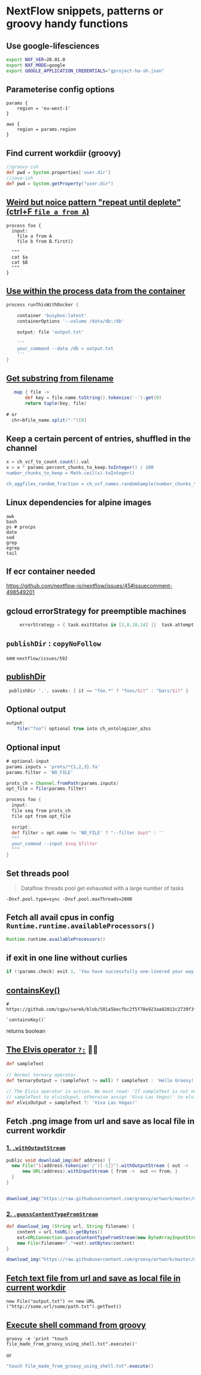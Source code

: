 # NextFlow snippets, patterns or groovy handy functions

## Use google-lifesciences

```bash
export NXF_VER=20.01.0
export NXF_MODE=google
export GOOGLE_APPLICATION_CREDENTIALS="gproject-ha-sh.json"
```

## Parameterise config options

```
params {
	region = 'eu-west-1'
}

aws {
	region = params.region
} 
```

## Find current workdiir (groovy)

```groovy
//groovy-ish
def pwd = System.properties['user.dir']
//java-ish
def pwd = System.getProperty("user.dir")
```


## [Weird but noice pattern "repeat until deplete" (ctrl+F `file a from A`)](https://gitter.im/nextflow-io/nextflow?at=5788f40b196179690ede6853)

```
process foo {
  input:
    file a from A
    file b from B.first()

  """
  cat $a
  cat $B
  """
}
```

## [Use within the process data from the container](https://www.nextflow.io/docs/latest/process.html#containeroptions)


```groovy
process runThisWithDocker {

    container 'busybox:latest'
    containerOptions '--volume /data/db:/db'

    output: file 'output.txt'

    '''
    your_command --data /db > output.txt
    '''
}
```

## [Get substring from filename](lifebit-ai/simulate)

```groovy
  .map { file -> 
       def key = file.name.toString().tokenize('-').get(0)
       return tuple(key, file)
       
# or
  chr=bfile_name.split("-")[0]
```

## Keep a certain percent of entries, shuffled in the channel

```groovy
x = ch_vcf_to_count.count().val
x = x * params.percent_chunks_to_keep.toInteger() / 100
number_chunks_to_keep = Math.ceil(x).toInteger()

ch_aggfiles_random_fraction = ch_vcf_names.randomSample(number_chunks_to_keep)
```


## Linux dependencies for alpine images

```
awk
bash
ps # procps
date
sed
grep
egrep
tail
```

## If ecr container needed
https://github.com/nextflow-io/nextflow/issues/45#issuecomment-498549201

## gcloud errorStrategy for preemptible machines

```groovy
     errorStrategy = { task.exitStatus in [3,8,10,14] ||  task.attempt <=  6 ? 'retry' : 'ignore' }
```

## `publishDir` : `copyNoFollow` 

see `nextflow/issues/592`

## [publishDir](https://github.com/nextflow-io/nextflow/issues/256#issuecomment-285087760)

```groovy
 publishDir '.', saveAs: { it == "foo.*" ? "foos/$it" : "bars/$it" }

```

## Optional output

```groovy
output:
    file("foo") optional true into ch_ontologizer_a3ss
```

## Optional input

```groovy
# optional-input
params.inputs = 'prots/*{1,2,3}.fa'
params.filter = 'NO_FILE'

prots_ch = Channel.fromPath(params.inputs)
opt_file = file(params.filter)

process foo {
  input:
  file seq from prots_ch
  file opt from opt_file

  script:
  def filter = opt.name != 'NO_FILE' ? "--filter $opt" : ''
  """
  your_commad --input $seq $filter
  """
}
```


## Set threads pool
> Dataflow threads pool get exhausted with a large number of tasks

```
-Dnxf.pool.type=sync -Dnxf.pool.maxThreads=2000

```


## Fetch all avail cpus in config `Runtime.runtime.availableProcessors()`

```groovy
Runtime.runtime.availableProcessors()
```

## if exit in one line without curlies

```groovy
if (!params.check) exit 1, 'You have successfully one-linered your way to if'
```
## [containsKey()](https://www.tutorialspoint.com/groovy/groovy_containskey.htm)

```
# https://github.com/cgpu/sarek/blob/501a5becfbc2f5f78e923aa02013c2739f3f4b17/create_pon.nf#L59

`containsKey()`
```
returns boolean


## [The Elvis operator `?:`](https://mrhaki.blogspot.com/2009/08/groovy-goodness-elvis-operator.html) 🕺🏻

```groovy
def sampleText
 
// Normal ternary operator.
def ternaryOutput = (sampleText != null) ? sampleText : 'Hello Groovy!'
 
// The Elvis operator in action. We must read: 'If sampleText is not null assign
// sampleText to elvisOuput, otherwise assign 'Viva Las Vegas!' to elvisOutput.
def elvisOutput = sampleText ?: 'Viva Las Vegas!'
```

## Fetch .png image from url and save as local file in current workdir

### [1. `.withOutputStream` ](https://stackoverflow.com/questions/4674995/groovy-download-image-from-url)
```groovy
public void download_img(def address) {
  new File("${address.tokenize('/')[-1]}").withOutputStream { out ->
      new URL(address).withInputStream { from ->  out << from; }
  }
}


download_img("https://raw.githubusercontent.com/groovy/artwork/master/medium.png") 
```

### [2. `.guessContentTypeFromStream`](https://stackoverflow.com/questions/4674995/groovy-download-image-from-url)

```groovy
def download_img (String url, String filename) {
    content = url.toURL().getBytes()
    ext=URLConnection.guessContentTypeFromStream(new ByteArrayInputStream(content)).replaceFirst("^image/","")
    new File(filename+"."+ext).setBytes(content)
}

download_img("https://raw.githubusercontent.com/groovy/artwork/master/medium.png", "groovy_logo") 
```

## [Fetch text file from url and save as local file in current workdir](https://gist.github.com/cgpu/0c041b39708a7c9d1cfe1fcd859a4687)

```
new File("output.txt") << new URL ("http://some.url/some/path.txt").getText()
```


## [Execute shell command from groovy](https://stackoverflow.com/questions/2701547/how-to-make-system-command-calls-in-java-groovy)


```shell
groovy -e 'print "touch file_made_from_groovy_using_shell.txt".execute()'
```

or 

```groovy
"touch file_made_from_groovy_using_shell.txt".execute()
```
